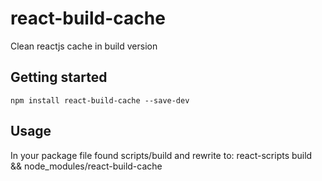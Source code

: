 # react-build-cache
Clean reactjs cache in build version
## Getting started

`npm install react-build-cache --save-dev`

## Usage

In your package file found scripts/build and rewrite to: react-scripts build && node_modules/react-build-cache